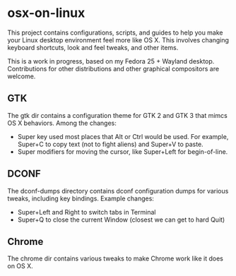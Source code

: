osx-on-linux
============

This project contains configurations, scripts, and guides to help you make your
Linux desktop environment feel more like OS X. This involves changing keyboard
shortcuts, look and feel tweaks, and other items.

This is a work in progress, based on my Fedora 25 + Wayland desktop.
Contributions for other distributions and other graphical compositors are
welcome.

GTK
---

The gtk dir contains a configuration theme for GTK 2 and GTK 3 that mimcs
OS X behaviors. Among the changes:

* Super key used most places that Alt or Ctrl would be used. For example,
  Super+C to copy text (not to fight aliens) and Super+V to paste.
* Super modifiers for moving the cursor, like Super+Left for begin-of-line.

DCONF
-----

The dconf-dumps directory contains dconf configuration dumps for various
tweaks, including key bindings. Example changes:

* Super+Left and Right to switch tabs in Terminal
* Super+Q to close the current Window (closest we can get to hard Quit)

Chrome
------

The chrome dir contains various tweaks to make Chrome work like it does on OS X.
